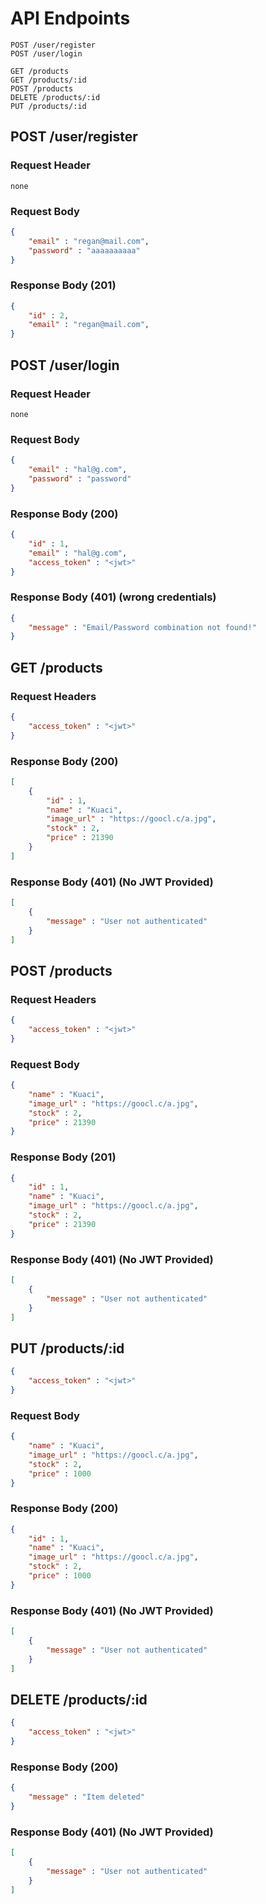 # API Endpoints

```
POST /user/register
POST /user/login

GET /products
GET /products/:id
POST /products
DELETE /products/:id
PUT /products/:id
```
## POST /user/register
### Request Header
```
none
```

### Request Body
```json
{
    "email" : "regan@mail.com",
    "password" : "aaaaaaaaaa"
}
```

### Response Body (201)
```json
{
    "id" : 2,
    "email" : "regan@mail.com",
}
```

## POST /user/login
### Request Header
```
none
```

### Request Body
```json
{
    "email" : "hal@g.com",
    "password" : "password"
}
```

### Response Body (200)
```json
{
    "id" : 1,
    "email" : "hal@g.com",
    "access_token" : "<jwt>"
}
```

### Response Body (401) (wrong credentials)
```json
{
    "message" : "Email/Password combination not found!"
}
```

## GET /products
### Request Headers
```json
{
    "access_token" : "<jwt>"
}

```

### Response Body (200)
```json
[
    {
        "id" : 1,
        "name" : "Kuaci",
        "image_url" : "https://goocl.c/a.jpg",
        "stock" : 2,
        "price" : 21390
    }
]
```

### Response Body (401) (No JWT Provided)
```json
[
    {
        "message" : "User not authenticated"
    }
]
```

## POST /products
### Request Headers
```json
{
    "access_token" : "<jwt>"
}
```

### Request Body
```json
{
    "name" : "Kuaci",
    "image_url" : "https://goocl.c/a.jpg",
    "stock" : 2,
    "price" : 21390
}
```


### Response Body (201)
```json
{
    "id" : 1,
    "name" : "Kuaci",
    "image_url" : "https://goocl.c/a.jpg",
    "stock" : 2,
    "price" : 21390
}
```

### Response Body (401) (No JWT Provided)
```json
[
    {
        "message" : "User not authenticated"
    }
]
```

## PUT /products/:id
```json
{
    "access_token" : "<jwt>"
}
```

### Request Body
```json
{
    "name" : "Kuaci",
    "image_url" : "https://goocl.c/a.jpg",
    "stock" : 2,
    "price" : 1000
}
```

### Response Body (200)
```json
{
    "id" : 1,
    "name" : "Kuaci",
    "image_url" : "https://goocl.c/a.jpg",
    "stock" : 2,
    "price" : 1000
}
```

### Response Body (401) (No JWT Provided)
```json
[
    {
        "message" : "User not authenticated"
    }
]
```

## DELETE /products/:id
```json
{
    "access_token" : "<jwt>"
}
```

### Response Body (200)
```json
{
    "message" : "Item deleted"
}
```

### Response Body (401) (No JWT Provided)
```json
[
    {
        "message" : "User not authenticated"
    }
]
```
